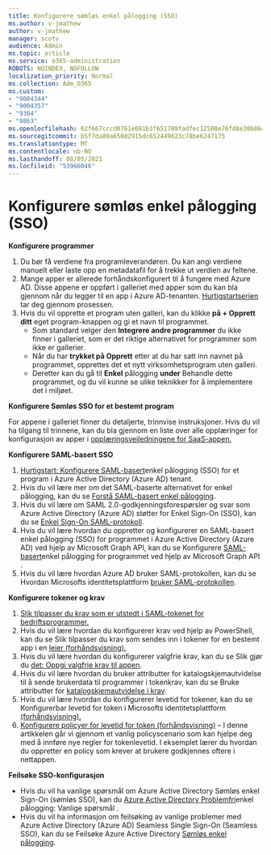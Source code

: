 ```yaml
---
title: Konfigurere sømløs enkel pålogging (SSO)
ms.author: v-jmathew
author: v-jmathew
manager: scotv
audience: Admin
ms.topic: article
ms.service: o365-administration
ROBOTS: NOINDEX, NOFOLLOW
localization_priority: Normal
ms.collection: Adm_O365
ms.custom:
- "9004344"
- "9004357"
- "9384"
- "9863"
ms.openlocfilehash: 62f667cccd0761e081b3f651709fadfec12500e76fd8e30b8649a28e99001e4c
ms.sourcegitcommit: b5f7da89a650d2915dc652449623c78be6247175
ms.translationtype: MT
ms.contentlocale: nb-NO
ms.lasthandoff: 08/05/2021
ms.locfileid: "53966046"
---
```

# <a name="configure-seamless-single-sign-on-sso"></a>Konfigurere sømløs enkel pålogging (SSO)

**Konfigurere programmer**

1. Du bør få verdiene fra programleverandøren. Du kan angi verdiene manuelt eller laste opp en metadatafil for å trekke ut verdien av feltene.
2. Mange apper er allerede forhåndskonfigurert til å fungere med Azure AD. Disse appene er oppført i galleriet med apper som du kan bla gjennom når du legger til en app i Azure AD-tenanten. [Hurtigstartserien](https://docs.microsoft.com/azure/active-directory/manage-apps/add-application-portal-configure) tar deg gjennom prosessen.
3. Hvis du vil opprette et program uten galleri, kan du klikke **på + Opprett ditt** eget program-knappen og gi et navn til programmet.
    - Som standard velger den **Integrere andre programmer** du ikke finner i galleriet, som er det riktige alternativet for programmer som ikke er gallerier.
    - Når du har **trykket på Opprett** etter at du har satt inn navnet på programmet, opprettes det et nytt virksomhetsprogram uten galleri.
    - Deretter kan du gå til **Enkel** pålogging **under** Behandle dette programmet, og du vil kunne se ulike teknikker for å implementere det i miljøet.

**Konfigurere Sømløs SSO for et bestemt program**

For appene i galleriet finner du detaljerte, trinnvise instruksjoner. Hvis du vil ha tilgang til trinnene, kan du bla gjennom en liste over alle opplæringer for konfigurasjon av apper i [opplæringsveiledningene for SaaS-appen.](https://docs.microsoft.com/azure/active-directory/saas-apps/tutorial-list)

**Konfigurere SAML-basert SSO**

1. [Hurtigstart: Konfigurere SAML-basert](https://docs.microsoft.com/azure/active-directory/manage-apps/add-application-portal-setup-sso)enkel pålogging (SSO) for et program i Azure Active Directory (Azure AD) tenant.
2. Hvis du vil lære mer om det SAML-baserte alternativet for enkel pålogging, kan du se [Forstå SAML-basert enkel pålogging](https://docs.microsoft.com/azure/active-directory/manage-apps/configure-saml-single-sign-on).
3. Hvis du vil lære om SAML 2.0-godkjenningsforespørsler og svar som Azure Active Directory (Azure AD) støtter for Enkel Sign-On (SSO), kan du se [Enkel Sign-On SAML-protokoll](https://docs.microsoft.com/azure/active-directory/develop/single-sign-on-saml-protocol).
4. Hvis du vil lære hvordan du oppretter og konfigurerer en SAML-basert enkel pålogging (SSO) for programmet i Azure Active Directory (Azure AD) ved hjelp av Microsoft Graph API, kan du se Konfigurere [SAML-basert](https://docs.microsoft.com/graph/application-saml-sso-configure-api)enkel pålogging for programmet ved hjelp av Microsoft Graph API .
5. Hvis du vil lære hvordan Azure AD bruker SAML-protokollen, kan du se Hvordan Microsofts identitetsplattform [bruker SAML-protokollen](https://docs.microsoft.com/azure/active-directory/develop/active-directory-saml-protocol-reference).

**Konfigurere tokener og krav**

1. [Slik tilpasser du krav som er utstedt i SAML-tokenet for bedriftsprogrammer.](https://docs.microsoft.com/azure/active-directory/develop/active-directory-saml-claims-customization)
2. Hvis du vil lære hvordan du konfigurerer krav ved hjelp av PowerShell, kan du se Slik tilpasser du krav som sendes inn i tokener for en bestemt app i en [leier (forhåndsvisning).](https://docs.microsoft.com/azure/active-directory/develop/active-directory-claims-mapping)
3. Hvis du vil lære hvordan du konfigurerer valgfrie krav, kan du se Slik gjør du [det: Oppgi valgfrie krav til appen](https://docs.microsoft.com/azure/active-directory/develop/active-directory-optional-claims).
4. Hvis du vil lære hvordan du bruker attributter for katalogskjemautvidelse til å sende brukerdata til programmer i tokenkrav, kan du se Bruke attributter for [katalogskjemautvidelse i krav](https://docs.microsoft.com/azure/active-directory/develop/active-directory-schema-extensions).
5. Hvis du vil lære hvordan du konfigurerer levetid for tokener, kan du se Konfigurerbar levetid for token i Microsofts identitetsplattform [(forhåndsvisning).](https://docs.microsoft.com/azure/active-directory/develop/active-directory-configurable-token-lifetimes)
6. [Konfigurere policyer for levetid for token (forhåndsvisning)](https://docs.microsoft.com/azure/active-directory/develop/configure-token-lifetimes) – I denne artikkelen går vi gjennom et vanlig policyscenario som kan hjelpe deg med å innføre nye regler for tokenlevetid. I eksemplet lærer du hvordan du oppretter en policy som krever at brukere godkjennes oftere i nettappen.

**Feilsøke SSO-konfigurasjon**

- Hvis du vil ha vanlige spørsmål om Azure Active Directory Sømløs enkel Sign-On (sømløs SSO), kan du [Azure Active Directory Problemfri](https://docs.microsoft.com/azure/active-directory/hybrid/how-to-connect-sso-faq)enkel pålogging: Vanlige spørsmål .
- Hvis du vil ha informasjon om feilsøking av vanlige problemer med Azure Active Directory (Azure AD) Seamless Single Sign-On (Seamless SSO), kan du se Feilsøke Azure Active Directory [Sømløs enkel pålogging](https://docs.microsoft.com/azure/active-directory/hybrid/tshoot-connect-sso).
